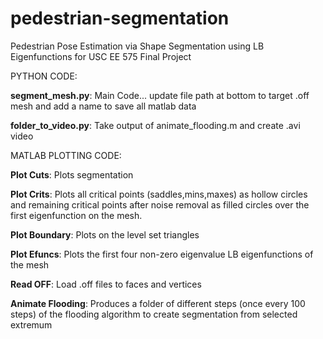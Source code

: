 # pedestrian-segmentation
Pedestrian Pose Estimation via Shape Segmentation using LB Eigenfunctions for USC EE 575 Final Project

PYTHON CODE:

**segment_mesh.py**: Main Code... update file path at bottom to target .off mesh and add a name to save all matlab data

**folder_to_video.py**: Take output of animate_flooding.m and create .avi video

MATLAB PLOTTING CODE:

**Plot Cuts**: Plots segmentation 

**Plot Crits**: Plots all critical points (saddles,mins,maxes) as hollow circles and remaining critical points after noise removal as filled circles over the first eigenfunction on the mesh.

**Plot Boundary**: Plots on the level set triangles

**Plot Efuncs**: Plots the first four non-zero eigenvalue LB eigenfunctions of the mesh

**Read OFF**: Load .off files to faces and vertices

**Animate Flooding**: Produces a folder of different steps (once every 100 steps) of the flooding algorithm to create segmentation from selected extremum

